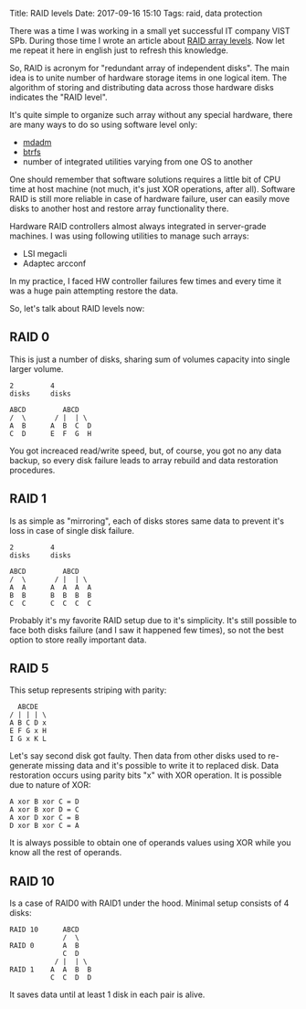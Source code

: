 Title: RAID levels
Date: 2017-09-16 15:10
Tags: raid, data protection

There was a time I was working in a small yet successful IT company VIST SPb. During those time I wrote an article about [RAID array levels](https://www.vist-spb.ru/articles/25-raid-massivy.html). Now let me repeat it here in english just to refresh this knowledge.

So, RAID is acronym for "redundant array of independent disks". The main idea is to unite number of hardware storage items in one logical item. The algorithm of storing and distributing data across those hardware disks indicates the "RAID level".

It's quite simple to organize such array without any special hardware, there are many ways to do so using software level only:

- [mdadm](https://en.wikipedia.org/wiki/Mdadm)
- [btrfs](https://en.wikipedia.org/wiki/Btrfs)
- number of integrated utilities varying from one OS to another

One should remember that software solutions requires a little bit of CPU time at host machine (not much, it's just XOR operations, after all). Software RAID is still more reliable in case of hardware failure, user can easily move disks to another host and restore array functionality there.

Hardware RAID controllers almost always integrated in server-grade machines. I was using following utilities to manage such arrays:

- LSI megacli
- Adaptec arcconf

In my practice, I faced HW controller failures few times and every time it was a huge pain attempting restore the data.

So, let's talk about RAID levels now:

## RAID 0

This is just a number of disks, sharing sum of volumes capacity into single larger volume.

```
2         4
disks     disks

ABCD         ABCD
/  \       / |  | \
A  B      A  B  C  D
C  D      E  F  G  H
```

You got increaced read/write speed, but, of course, you got no any data backup, so every disk failure leads to array rebuild and data restoration procedures.

## RAID 1

Is as simple as "mirroring", each of disks stores same data to prevent it's loss in case of single disk failure.

```
2         4
disks     disks

ABCD         ABCD
/  \       / |  | \
A  A      A  A  A  A
B  B      B  B  B  B
C  C      C  C  C  C
```

Probably it's my favorite RAID setup due to it's simplicity. It's still possible to face both disks failure (and I saw it happened few times), so not the best option to store really important data.

## RAID 5

This setup represents striping with parity:

```
  ABCDE
/ | | | \
A B C D x
E F G x H
I G x K L
```

Let's say second disk got faulty. Then data from other disks used to re-generate missing data and it's possible to write it to replaced disk. Data restoration occurs using parity bits "x" with XOR operation. It is possible due to nature of XOR:

```
A xor B xor C = D
A xor B xor D = C
A xor D xor C = B
D xor B xor C = A
```

It is always possible to obtain one of operands values using XOR while you know all the rest of operands.

## RAID 10

Is a case of RAID0 with RAID1 under the hood. Minimal setup consists of 4 disks:

```
RAID 10      ABCD
             /  \
RAID 0       A  B
             C  D
           / |  | \
RAID 1    A  A  B  B
          C  C  D  D
```

It saves data until at least 1 disk in each pair is alive.
